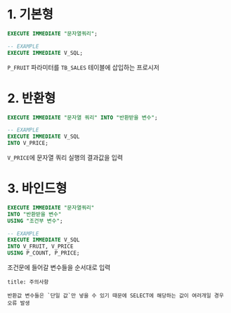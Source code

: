 
# 1. 기본형
```SQL
EXECUTE IMMEDIATE "문자열쿼리";

-- EXAMPLE
EXECUTE IMMEDIATE V_SQL;
````

`P_FRUIT` 파라미터를 `TB_SALES` 테이블에 삽입하는 프로시저

# 2. 반환형

```SQL
EXECUTE IMMEDIATE "문자열 쿼리" INTO "반환받을 변수";

-- EXAMPLE
EXECUTE IMMEDIATE V_SQL
INTO V_PRICE;
```

`V_PRICE`에 문자열 쿼리 실행의 결과값을 입력

# 3. 바인드형

```SQL
EXECUTE IMMEDIATE "문자열쿼리"
INTO "반환받을 변수"
USING "조건부 변수";

-- EXAMPLE
EXECUTE IMMEDIATE V_SQL
INTO V_FRUIT, V_PRICE
USING P_COUNT, P_PRICE;
```

조건문에 들어갈 변수들을 순서대로 입력

```ad-warning
title: 주의사항

반환값 변수들은 `단일 값`만 넣을 수 있기 때문에 SELECT에 해당하는 값이 여러개일 경우 오류 발생
```